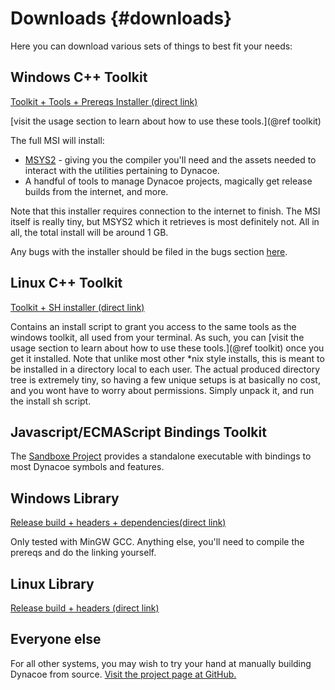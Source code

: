 Downloads {#downloads} 
=========

Here you can download various sets of things to best fit your needs:





Windows C++ Toolkit
-------------------

[Toolkit + Tools + Prereqs Installer (direct link)](https://jcorks.github.io/Dynacoe/dynacoe.msi)

[visit the usage section to learn about how to use these tools.](@ref toolkit)

The full MSI will install:
- [MSYS2](http://msys2.github.io/) - giving you the compiler you'll need and the assets needed to 
  interact with the utilities pertaining to Dynacoe. 
- A handful of tools to manage Dynacoe projects, magically 
  get release builds from the internet, and more.

Note that this installer requires connection to the internet to finish. The MSI itself is really tiny, but 
MSYS2 which it retrieves is most definitely not. All in all, the total install will be
around 1 GB.

Any bugs with the installer should be filed in the bugs section [here](https://github.com/jcorks/dynacoe-installer/issues).


Linux C++ Toolkit 
-----------------

[Toolkit + SH installer (direct link)](https://jcorks.github.io/Dynacoe/dynacoe-install.tar.xz)

Contains an install script to grant you access to the same tools as the windows toolkit, all used from your terminal.
As such, you can [visit the usage section to learn about how to use these tools.](@ref toolkit) once you get it installed. Note that unlike most other \*nix style installs, this is meant to be installed in a directory local
to each user. The actual produced directory tree is extremely tiny, so having a few unique setups is at basically no cost,
and you wont have to worry about permissions. Simply unpack it, and run the install sh script.


Javascript/ECMAScript Bindings Toolkit
--------------------------------------

The [Sandboxe Project](https://jcorks.github.io/sandboxe) provides a standalone executable 
with bindings to most Dynacoe symbols and features. 



Windows Library
---------------

[Release build + headers + dependencies(direct link)](https://jcorks.github.io/Dynacoe/release/win/dynacoe.tar.xz)


Only tested with MinGW GCC. Anything else, you'll need to compile the prereqs and do the 
linking yourself.

Linux Library
-------------

[Release build + headers (direct link)](https://jcorks.github.io/Dynacoe/release/linux/dynacoe.tar.xz)


Everyone else
-------------

For all other systems, you may wish to try your hand at manually building Dynacoe from source.
[Visit the project page at GitHub.](http://github.com/jcorks/Dynacoe)
